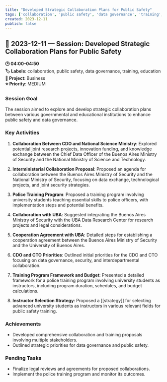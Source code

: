 ```yaml
---
title: "Developed Strategic Collaboration Plans for Public Safety"
tags: ['collaboration', 'public safety', 'data governance', 'training', 'education']
created: 2023-12-11
publish: false
---
```


## 📅 2023-12-11 — Session: Developed Strategic Collaboration Plans for Public Safety

**🕒 04:00–04:50**  
**🏷️ Labels**: collaboration, public safety, data governance, training, education  
**📂 Project**: Business  
**⭐ Priority**: MEDIUM  


### Session Goal
The session aimed to explore and develop strategic collaboration plans between various governmental and educational institutions to enhance public safety and data governance.

### Key Activities
1. **Collaboration Between CDO and National Science Ministry**: Explored potential joint research projects, innovation funding, and knowledge exchange between the Chief Data Officer of the Buenos Aires Ministry of Security and the National Ministry of Science and Technology.

2. **Interministerial Collaboration Proposal**: Proposed an agenda for collaboration between the Buenos Aires Ministry of Security and the National Ministry of Security, focusing on data exchange, technological projects, and joint security strategies.

3. **Police Training Program**: Proposed a training program involving university students teaching essential skills to police officers, with implementation steps and potential benefits.

4. **Collaboration with UBA**: Suggested integrating the Buenos Aires Ministry of Security with the UBA Data Research Center for research projects and legal considerations.

5. **Cooperation Agreement with UBA**: Detailed steps for establishing a cooperation agreement between the Buenos Aires Ministry of Security and the University of Buenos Aires.

6. **CDO and CTO Priorities**: Outlined initial priorities for the CDO and CTO focusing on data governance, security, and interdepartmental collaboration.

7. **Training Program Framework and Budget**: Presented a detailed framework for a police training program involving university students as instructors, including program duration, schedules, and budget calculations.

8. **Instructor Selection Strategy**: Proposed a [[strategy]] for selecting advanced university students as instructors in various relevant fields for public safety training.

### Achievements
- Developed comprehensive collaboration and training proposals involving multiple stakeholders.
- Outlined strategic priorities for data governance and public safety.

### Pending Tasks
- Finalize legal reviews and agreements for proposed collaborations.
- Implement the police training program and monitor its outcomes.
